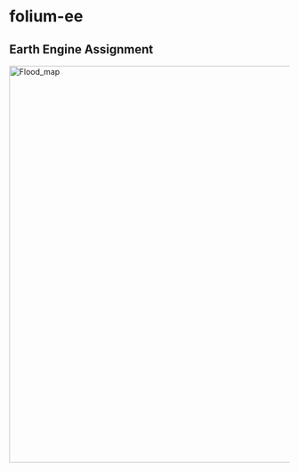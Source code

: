 # folium-ee

## Earth Engine Assignment

<img width="713" alt="Flood_map" src="https://user-images.githubusercontent.com/77589707/115127994-c8602b80-9fa8-11eb-9782-bab64a499596.png">
